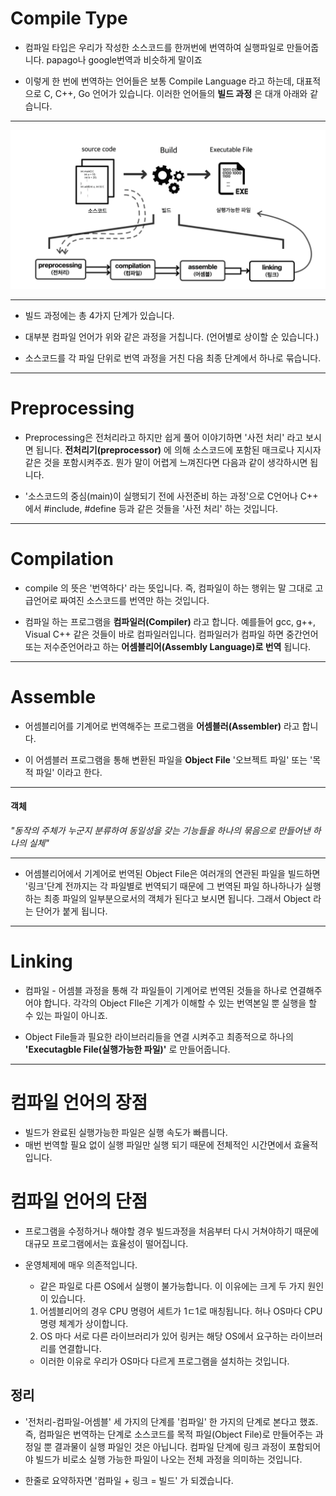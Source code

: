 # Compile Type

- 컴파일 타입은 우리가 작성한 소스코드를 한꺼번에 번역하여 실행파일로 만들어줍니다. papago나 google번역과 비슷하게 말이죠

- 이렇게 한 번에 번역하는 언어들은 보통 Compile Language 라고 하는데, 대표적으로 C, C++, Go 언어가 있습니다. 이러한 언어들의 __빌드 과정__ 은 대개 아래와 같습니다.

<hr>

![Compile](/images/Compile.png)

<hr>

- 빌드 과정에는 총 4가지 단계가 있습니다.

- 대부분 컴파일 언어가 위와 같은 과정을 거칩니다. (언어별로 상이할 순 있습니다.)

- 소스코드를 각 파일 단위로 번역 과정을 거친 다음 최종 단계에서 하나로 묶습니다.

<hr>

# Preprocessing

- Preprocessing은 전처리라고 하지만 쉽게 풀어 이야기하면 '사전 처리' 라고 보시면 됩니다. __전처리기(preprocessor)__ 에 의해 소스코드에 포함된 매크로나 지시자 같은 것을 포함시켜주죠. 뭔가 말이 어렵게 느껴진다면 다음과 같이 생각하시면 됩니다.

- '소스코드의 중심(main)이 실행되기 전에 사전준비 하는 과정'으로 C언어나 C++ 에서 #include, #define 등과 같은 것들을 '사전 처리' 하는 것입니다.

<hr>

# Compilation

- compile 의 뜻은 '번역하다' 라는 뜻입니다. 즉, 컴파일이 하는 행위는 말 그대로 고급언어로 짜여진 소스코드를 번역만 하는 것입니다.

- 컴파일 하는 프로그램을 __컴파일러(Compiler)__ 라고 합니다. 예를들어 gcc, g++, Visual C++ 같은 것들이 바로 컴파일러입니다. 컴파일러가 컴파일 하면 중간언어 또는 저수준언어라고 하는 __어셈블리어(Assembly Language)로 번역__ 됩니다.

<hr>

# Assemble 

- 어셈블리어를 기계어로 번역해주는 프로그램을 __어셈블러(Assembler)__ 라고 합니다. 

- 이 어셈블러 프로그램을 통해 변환된 파일을 __Object File__ '오브젝트 파일' 또는 '목적 파일' 이라고 한다.

<hr>

#### 객체

_"동작의 주체가 누군지 분류하여 동일성을 갖는 기능들을 하나의 묶음으로 만들어낸 하나의 실체"_

<hr>

- 어셈블리어에서 기계어로 번역된 Object File은 여러개의 연관된 파일을 빌드하면 '링크'단계 전까지는 각 파일별로 번역되기 때문에 그 번역된 파일 하나하나가 실행하는 최종 파일의 일부분으로서의 객체가 된다고 보시면 됩니다. 그래서 Object 라는 단어가 붙게 됩니다.

<hr>

# Linking

- 컴파일 - 어셈블 과정을 통해 각 파일들이 기계어로 번역된 것들을 하나로 연결해주어야 합니다. 각각의 Object FIle은 기계가 이해할 수 있는 번역본일 뿐 실행을 할 수 있는 파일이 아니죠.

- Object File들과 필요한 라이브러리들을 연결 시켜주고 최종적으로 하나의 __'Executagble File(실행가능한 파일)'__ 로 만들어줍니다.

<hr>

# 컴파일 언어의 장점

- 빌드가 완료된 실행가능한 파일은 실행 속도가 빠릅니다.
- 매번 번역할 필요 없이 실행 파일만 실행 되기 때문에 전체적인 시간면에서 효율적입니다.

# 컴파일 언어의 단점

- 프로그램을 수정하거나 해야할 경우 빌드과정을 처음부터 다시 거쳐야하기 때문에 대규모 프로그램에서는 효율성이 떨어집니다.

- 운영체제에 매우 의존적입니다.
    - 같은 파일로 다른 OS에서 실행이 불가능합니다. 이 이유에는 크게 두 가지 원인이 있습니다.
    1. 어셈블리어의 경우 CPU 명령어 세트가 1ㄷ1로 매칭됩니다. 허나 OS마다 CPU 명령 체계가 상이합니다.
    2. OS 마다 서로 다른 라이브러리가 있어 링커는 해당 OS에서 요구하는 라이브러리를 연결합니다.
    - 이러한 이유로 우리가 OS마다 다르게 프로그램을 설치하는 것입니다.

## 정리

- '전처리-컴파일-어셈블' 세 가지의 단계를 '컴파일' 한 가지의 단계로 본다고 했죠. 즉, 컴파일은 번역하는 단계로 소스코드를 목적 파일(Object File)로 만들어주는 과정일 뿐 결과물이 실행 파일인 것은 아닙니다. 컴파일 단계에 링크 과정이 포함되어야 빌드가 비로소 실행 가능한 파일이 나오는 전체 과정을 의미하는 것입니다.

- 한줄로 요약하자면 '컴파일 + 링크 = 빌드' 가 되겠습니다.

